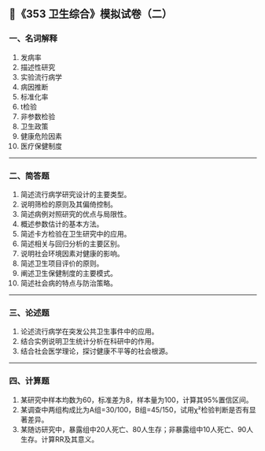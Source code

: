 

## 🧾《353 卫生综合》模拟试卷（二）

### 一、名词解释

1. 发病率
2. 描述性研究
3. 实验流行病学
4. 病因推断
5. 标准化率
6. t检验
7. 非参数检验
8. 卫生政策
9. 健康危险因素
10. 医疗保健制度

---

### 二、简答题

1. 简述流行病学研究设计的主要类型。
2. 说明筛检的原则及其偏倚控制。
3. 简述病例对照研究的优点与局限性。
4. 概述参数估计的基本方法。
5. 简述卡方检验在卫生研究中的应用。
6. 简述相关与回归分析的主要区别。
7. 说明社会环境因素对健康的影响。
8. 简述卫生项目评价的原则。
9. 阐述卫生保健制度的主要模式。
10. 简述社会病的特点与防治策略。

---

### 三、论述题

1. 论述流行病学在突发公共卫生事件中的应用。
2. 结合实例说明卫生统计分析在科研中的作用。
3. 结合社会医学理论，探讨健康不平等的社会根源。

---

### 四、计算题

1. 某研究中样本均数为60，标准差为8，样本量为100，计算其95%置信区间。
2. 某调查中两组构成比为A组=30/100，B组=45/150，试用χ²检验判断是否有显著差异。
3. 某随访研究中，暴露组中20人死亡、80人生存；非暴露组中10人死亡、90人生存。计算RR及其意义。

